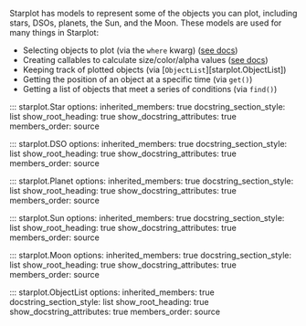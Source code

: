 Starplot has models to represent some of the objects you can plot, including stars, DSOs, planets, the Sun, and the Moon. These models are used for many things in Starplot:

- Selecting objects to plot (via the `where` kwarg) ([see docs](reference-selecting-objects.md))
- Creating callables to calculate size/color/alpha values ([see docs](reference-callables.md))
- Keeping track of plotted objects (via [`ObjectList`][starplot.ObjectList])
- Getting the position of an object at a specific time (via `get()`)
- Getting a list of objects that meet a series of conditions (via `find()`)


::: starplot.Star
    options:
        inherited_members: true
        docstring_section_style: list
        show_root_heading: true
        show_docstring_attributes: true
        members_order: source

::: starplot.DSO
    options:
        inherited_members: true
        docstring_section_style: list
        show_root_heading: true
        show_docstring_attributes: true
        members_order: source

::: starplot.Planet
    options:
        inherited_members: true
        docstring_section_style: list
        show_root_heading: true
        show_docstring_attributes: true
        members_order: source

::: starplot.Sun
    options:
        inherited_members: true
        docstring_section_style: list
        show_root_heading: true
        show_docstring_attributes: true
        members_order: source

::: starplot.Moon
    options:
        inherited_members: true
        docstring_section_style: list
        show_root_heading: true
        show_docstring_attributes: true
        members_order: source

::: starplot.ObjectList
    options:
        inherited_members: true
        docstring_section_style: list
        show_root_heading: true
        show_docstring_attributes: true
        members_order: source
